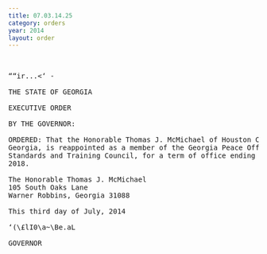 ```yaml
---
title: 07.03.14.25
category: orders
year: 2014
layout: order
---
```


<pre>   

““ir...<‘ -

THE STATE OF GEORGIA

EXECUTIVE ORDER

BY THE GOVERNOR:

ORDERED: That the Honorable Thomas J. McMichael of Houston County,
Georgia, is reappointed as a member of the Georgia Peace Officer
Standards and Training Council, for a term of office ending July l,
2018.

The Honorable Thomas J. McMichael
105 South Oaks Lane
Warner Robbins, Georgia 31088

This third day of July, 2014

‘(\£lI0\a~\Be.aL

GOVERNOR

</pre>
